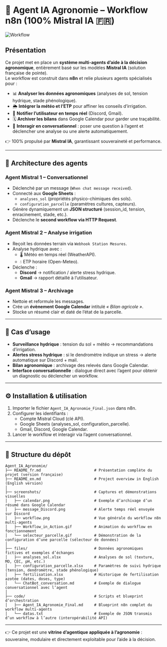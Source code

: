 # 🌱 Agent IA Agronomie – Workflow n8n (100% Mistral IA 🇫🇷)

![Workflow](workflow.png)

## Présentation

Ce projet met en place un **système multi-agents d’aide à la décision agronomique**, entièrement basé sur les modèles **Mistral IA** (solution française de pointe).  
Le workflow est construit dans **n8n** et relie plusieurs agents spécialisés pour :  

- 📊 **Analyser les données agronomiques** (analyses de sol, tension hydrique, stade phénologique).  
- 🌦️ **Intégrer la météo et l’ETP** pour affiner les conseils d’irrigation.  
- 📩 **Notifier l’utilisateur en temps réel** (Discord, Gmail).  
- 🗓️ **Archiver les bilans** dans Google Calendar pour garder une traçabilité.  
- 💬 **Interagir en conversationnel** : poser une question à l’agent et déclencher une analyse ou une alerte automatiquement.  

👉 100% propulsé par **Mistral IA**, garantissant souveraineté et performance.  

---

## 🧩 Architecture des agents

### **Agent Mistral 1 – Conversationnel**
- Déclenché par un message (`When chat message received`).  
- Connecté aux **Google Sheets** :  
  - `analyses_sol` (propriétés physico-chimiques des sols).  
  - `configuration_parcelle` (paramètres cultures, capteurs).  
- Génère dynamiquement un **JSON structuré** (session_id, tension, enracinement, stade, etc.).  
- Déclenche le **second workflow via HTTP Request**.  

### **Agent Mistral 2 – Analyse irrigation**
- Reçoit les données terrain via `Webhook Station Mesures`.  
- Analyse hydrique avec :  
  - 🌡️ Météo en temps réel (WeatherAPI).  
  - 💧 ETP horaire (Open-Meteo).  
- Déclenche :  
  - **Discord** → notification / alerte stress hydrique.  
  - **Gmail** → rapport détaillé à l’utilisateur.  

### **Agent Mistral 3 – Archivage**
- Nettoie et reformule les messages.  
- Crée un **évènement Google Calendar** intitulé *« Bilan agricole »*.  
- Stocke un résumé clair et daté de l’état de la parcelle.  

---

## 🚀 Cas d’usage

- **Surveillance hydrique** : tension du sol + météo → recommandations d’irrigation.  
- **Alertes stress hydrique** : si le dendromètre indique un stress → alerte automatique sur Discord + mail.  
- **Bilan agronomique** : archivage des relevés dans Google Calendar.  
- **Interface conversationnelle** : dialogue direct avec l’agent pour obtenir un diagnostic ou déclencher un workflow.  

---

## ⚙️ Installation & utilisation

1. Importer le fichier `Agent_IA_Agronomie_Final.json` dans n8n.  
2. Configurer les identifiants :  
   - Compte Mistral Cloud (clé API).  
   - Google Sheets (analyses_sol, configuration_parcelle).  
   - Gmail, Discord, Google Calendar.  
3. Lancer le workflow et interagir via l’agent conversationnel.  

---

## 💾 Structure du dépôt

```
Agent_IA_Agronomie/                       
├── README_fr.md                        # Présentation complète du projet (version française)  
├── README_en.md                        # Project overview in English (English version)  
│
├── screenshots/                        # Captures et démonstrations visuelles  
│   ├── calendar.png                    # Exemple d’archivage d’un résumé dans Google Calendar  
│   ├── message_Discord.png             # Alerte temps réel envoyée sur Discord  
│   ├── workflow.png                    # Vue générale du workflow n8n multi-agents  
│   ├── Workflow_in_Action.gif          # Animation du workflow en fonctionnement  
│   └── selecteur_parcelle.gif          # Démonstration de la configuration d’une parcelle (sélecteur de données)  
│
├── files/                              # Données agronomiques fictives et exemples d’échanges  
│   ├── analyses_sol.xlsx               # Analyses de sol (texture, MO, CEC, pH, etc.)  
│   ├── configuration_parcelle.xlsx     # Paramètres de suivi hydrique (tension, dendromètre, stade phénologique)  
│   ├── fertilisation.xlsx              # Historique de fertilisation azotée (dates, doses, type)  
│   └── ChatBot_conversation.md         # Exemple de dialogue conversationnel avec l’agent  
│
├── code/                               # Scripts et blueprint d’orchestration  
│   ├── Agent_IA_Agronomie_Final.md     # Blueprint n8n complet du workflow multi-agents  
│   └── datas.txt                       # Exemple de JSON transmis d’un workflow à l’autre (interopérabilité API)  
```
---

👉 Ce projet est une **vitrine d’agentique appliquée à l’agronomie** : souveraine, modulaire et directement exploitable pour l’aide à la décision.
